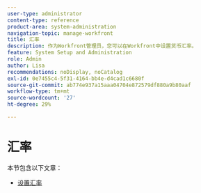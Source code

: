 ```yaml
---
user-type: administrator
content-type: reference
product-area: system-administration
navigation-topic: manage-workfront
title: 汇率
description: 作为Workfront管理员，您可以在Workfront中设置货币汇率。
feature: System Setup and Administration
role: Admin
author: Lisa
recommendations: noDisplay, noCatalog
exl-id: 0e7455c4-5f31-4164-bb4e-d4cad1c6680f
source-git-commit: ab774e937a15aaa04704e872579df880a9b80aaf
workflow-type: tm+mt
source-wordcount: '27'
ht-degree: 29%

---
```


# 汇率

本节包含以下文章：

* [设置汇率](../../../administration-and-setup/manage-workfront/exchange-rates/set-up-exchange-rates.md)
